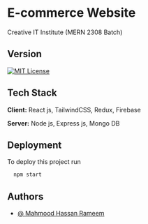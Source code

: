 # E-commerce Website

Creative IT Institute (MERN 2308 Batch)

## Version

[![MIT License](https://img.shields.io/badge/Version-Alpha-red.svg)](https://choosealicense.com/licenses/mit/)

## Tech Stack

**Client:** React js, TailwindCSS, Redux, Firebase

**Server:** Node js, Express js, Mongo DB

## Deployment

To deploy this project run

```bash
  npm start
```

## Authors

- [@ Mahmood Hassan Rameem](https://rameem.netlify.app/)
